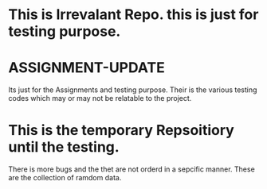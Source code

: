 # This is Irrevalant Repo. this is just for testing purpose.
# ASSIGNMENT-UPDATE
Its just for the Assignments and testing purpose.
Their is the various testing codes which may or may not be relatable to the project.
# This is the temporary Repsoitiory until the testing.
There is more bugs and the thet are not orderd in a sepcific manner.
These are the collection of ramdom data.
